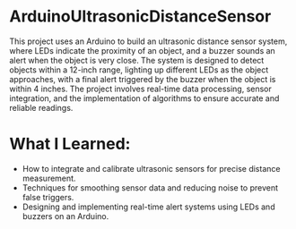 # ArduinoUltrasonicDistanceSensor
This project uses an Arduino to build an ultrasonic distance sensor system, where LEDs indicate the proximity of an object, and a buzzer sounds an alert when the object is very close. The system is designed to detect objects within a 12-inch range, lighting up different LEDs as the object approaches, with a final alert triggered by the buzzer when the object is within 4 inches. The project involves real-time data processing, sensor integration, and the implementation of algorithms to ensure accurate and reliable readings.

# What I Learned:
- How to integrate and calibrate ultrasonic sensors for precise distance measurement.
- Techniques for smoothing sensor data and reducing noise to prevent false triggers.
- Designing and implementing real-time alert systems using LEDs and buzzers on an Arduino.
